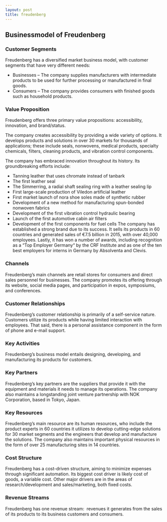 ```yaml
---
layout: post
title: freudenberg
---
```


Businessmodel of Freudenberg
-----------------------------

### Customer Segments

Freudenberg has a diversified market business model, with customer segments that have very different needs:

 * Businesses – The company supplies manufacturers with intermediate products to be used for further processing or manufactured in final goods.
* Consumers – The company provides consumers with finished goods such as household products.
 ### Value Proposition

Freudenberg offers three primary value propositions: accessibility, innovation, and brand/status.

The company creates accessibility by providing a wide variety of options. It develops products and solutions in over 30 markets for thousands of applications; these include seals, nonwovens, medical products, specialty chemicals, filters, cleaning products, and vibration control components.

The company has embraced innovation throughout its history. Its groundbreaking efforts include:

 * Tanning leather that uses chromate instead of tanbark
* The first leather seal
* The Simmerring, a radial shaft sealing ring with a leather sealing lip
* First large-scale production of Viledon artificial leather
* First market launch of nora shoe soles made of synthetic rubber
* Development of a new method for manufacturing spun-bonded nonwoven fabrics
* Development of the first vibration control hydraulic bearing
* Launch of the first automotive cabin air filters
* Development of the first components for fuel cells
 The company has established a strong brand due to its success. It sells its products in 60 countries and generated sales of €7.5 billion in 2015, with over 40,000 employees. Lastly, it has won a number of awards, including recognition as a “Top Employer Germany“ by the CRF Institute and as one of the ten best employers for interns in Germany by Absolventa and Clevis.

### Channels

Freudenberg’s main channels are retail stores for consumers and direct sales personnel for businesses. The company promotes its offering through its website, social media pages, and participation in expos, symposiums, and conferences.

### Customer Relationships

Freudenberg’s customer relationship is primarily of a self-service nature. Customers utilize its products while having limited interaction with employees. That said, there is a personal assistance component in the form of phone and e-mail support.

### Key Activities

Freudenberg’s business model entails designing, developing, and manufacturing its products for customers.

### Key Partners

Freudenberg’s key partners are the suppliers that provide it with the equipment and materials it needs to manage its operations. The company also maintains a longstanding joint venture partnership with NOK Corporation, based in Tokyo, Japan.

### Key Resources

Freudenberg’s main resource are its human resources, who include the product experts in 60 countries it utilizes to develop cutting-edge solutions for 30 market segments and the engineers that develop and manufacture the solutions. The company also maintains important physical resources in the form of over 25 manufacturing sites in 14 countries.

### Cost Structure

Freudenberg has a cost-driven structure, aiming to minimize expenses through significant automation. Its biggest cost driver is likely cost of goods, a variable cost. Other major drivers are in the areas of research/development and sales/marketing, both fixed costs.

### Revenue Streams

Freudenberg has one revenue stream:  revenues it generates from the sales of its products to its business customers and consumers.
